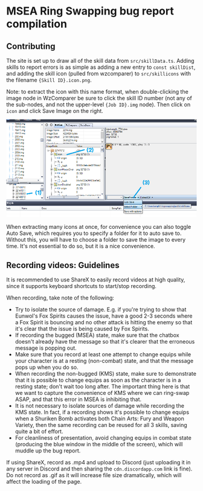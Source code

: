# MSEA Ring Swapping bug report compilation

## Contributing

The site is set up to draw all of the skill data from `src/skillData.ts`. Adding skills to report errors is as simple as adding a new entry to `const skillDist`, and adding the skill icon (pulled from wzcomparer) to `src/skillicons` with the filename `{Skill ID}.icon.png`.

Note: to extract the icon with this name format, when double-clicking the image node in WzComparer be sure to click the skill ID number (not any of the sub-nodes, and not the upper-level `{Job ID}.img` node). Then click on `icon` and click Save Image on the right.

![How to extract images from WzComparer](./readme_ss.png)

When extracting many icons at once, for convenience you can also toggle Auto Save, which requires you to specify a folder for it to auto save to. Without this, you will have to choose a folder to save the image to every time. It's not essential to do so, but it is a nice convenience.

## Recording videos: Guidelines

It is recommended to use ShareX to easily record videos at high quality, since it supports keyboard shortcuts to start/stop recording.

When recording, take note of the following:

- Try to isolate the source of damage. E.g. if you're trying to show that Eunwol's Fox Spirits causes the issue, have a good 2-3 seconds where a Fox Spirit is bouncing and no other attack is hitting the enemy so that it's clear that the issue is being caused by Fox Spirits.
- If recording the bugged (MSEA) state, make sure that the chatbox doesn't already have the message so that it's clearer that the erroneous message is popping out.
- Make sure that you record at least one attempt to change equips while your character is at a resting (non-combat) state, and that the message pops up when you do so.
- When recording the non-bugged (KMS) state, make sure to demonstrate that it is possible to change equips as soon as the character is in a resting state; don't wait too long after. The important thing here is that we want to capture the convenience of KMS where we can ring-swap ASAP, and that this error in MSEA is inhibiting that.
- It is not necessary to isolate sources of damage while recording the KMS state. In fact, if a recording shows it's possible to change equips when a Shuriken Bomb activates both Chain Arts: Fury and Weapon Variety, then the same recording can be reused for all 3 skills, saving quite a bit of effort.
- For cleanliness of presentation, avoid changing equips in combat state (producing the blue window in the middle of the screen), which will muddle up the bug report.

If using ShareX, record as .mp4 and upload to Discord (just uploading it in any server in Discord and then sharing the `cdn.discordapp.com` link is fine). Do not record as .gif as it will increase file size dramatically, which will affect the loading of the page.
